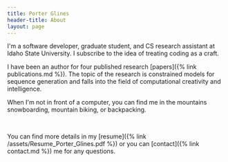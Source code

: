 ```yaml
---
title: Porter Glines
header-title: About
layout: page
---
```


I'm a software developer, graduate student, and CS research assistant at Idaho State University. I subscribe to the idea of treating coding as a craft.

I have been an author for four published research [papers]({% link publications.md %}). The topic of the research is constrained models for sequence generation and falls into the field of computational creativity and intelligence.

When I'm not in front of a computer, you can find me in the mountains snowboarding, mountain biking, or backpacking.

<br>

You can find more details in my [resume]({% link /assets/Resume_Porter_Glines.pdf %}) or you can [contact]({% link contact.md %}) me for any questions.